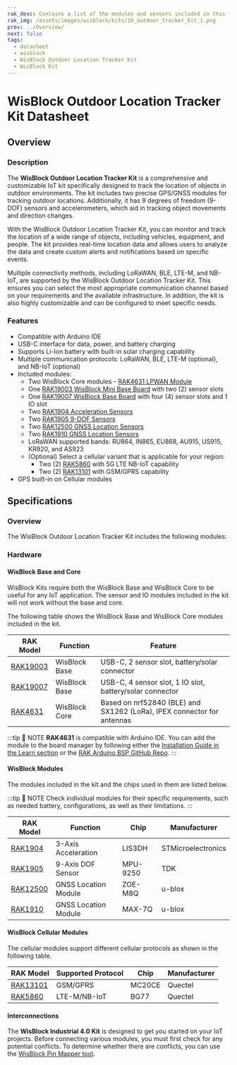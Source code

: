 ```yaml
---
rak_desc: Contains a list of the modules and sensors included in this fully customizable WisBlock IoT Kit for outdoor location tracking applications.
rak_img: /assets/images/wisblock/kits/10_outdoor_tracker_kit_1.png
prev: ../Overview/
next: false
tags:
  - datasheet
  - wisblock
  - WisBlock Outdoor Location Tracker Kit
  - WisBlock Kit
---
```


# WisBlock Outdoor Location Tracker Kit Datasheet

## Overview

### Description

The **WisBlock Outdoor Location Tracker Kit** is a comprehensive and customizable IoT kit specifically designed to track the location of objects in outdoor environments. The kit includes two precise GPS/GNSS modules for tracking outdoor locations. Additionally, it has 9 degrees of freedom (9-DOF) sensors and accelerometers, which aid in tracking object movements and direction changes.

With the WisBlock Outdoor Location Tracker Kit, you can monitor and track the location of a wide range of objects, including vehicles, equipment, and people. The kit provides real-time location data and allows users to analyze the data and create custom alerts and notifications based on specific events.

Multiple connectivity methods, including LoRaWAN, BLE, LTE-M, and NB-IoT, are supported by the WisBlock Outdoor Location Tracker Kit. This ensures you can select the most appropriate communication channel based on your requirements and the available infrastructure. In addition, the kit is also highly customizable and can be configured to meet specific needs.

### Features

- Compatible with Arduino IDE
- USB-C interface for data, power, and battery charging
- Supports Li-Ion battery with built-in solar charging capability
- Multiple communication protocols: LoRaWAN, BLE, LTE-M (optional), and NB-IoT (optional)
- Included modules:
    - Two WisBlock Core modules - <a href="https://store.rakwireless.com/products/rak4631-lpwan-node?utm_source=RAK4631WisBlockLPWANModule&utm_medium=Document&utm_campaign=BuyFromStore" target="_blank">RAK4631 LPWAN Module</a> 
    - One <a href="https://store.rakwireless.com/products/wisblock-base-board-rak19003?utm_source=RAK19003&utm_medium=Document&utm_campaign=BuyFromStore" target="_blank">RAK19003 WisBlock Mini Base Board</a> with two (2) sensor slots
    - One <a href="https://store.rakwireless.com/products/rak19007-wisblock-base-board-2nd-gen?utm_source=RAK19007&utm_medium=Document&utm_campaign=BuyFromStore" target="_blank">RAK19007 WisBlock Base Board</a> with four (4) sensor slots and 1 IO slot
    - Two <a href="https://store.rakwireless.com/products/rak1904-lis3dh-3-axis-acceleration-sensor?utm_source=RAK1904&utm_medium=Document&utm_campaign=BuyFromStore" target="_blank">RAK1904 Acceleration Sensors</a> 
    - Two <a href="https://store.rakwireless.com/products/9dof-motion-sensor-tdk-mpu9250-rak1905?utm_source=RAK1905&utm_medium=Document&utm_campaign=BuyFromStore" target="_blank">RAK1905 9-DOF Sensors</a> 
    - Two <a href="https://store.rakwireless.com/products/wisblock-gnss-location-module-rak12500?utm_source=WisBlockRAK12500&utm_medium=Document&utm_campaign=BuyFromStore" target="_blank">RAK12500 GNSS Location Sensors</a> 
    - Two <a href="https://store.rakwireless.com/products/rak1910-max-7q-gnss-location-sensor?utm_source=RAK1910&utm_medium=Document&utm_campaign=BuyFromStore" target="_blank">RAK1910 GNSS Location Sensors</a> 
    - LoRaWAN supported bands: RU864, IN865, EU868, AU915, US915, KR920, and AS923  
    - (Optional) Select a cellular variant that is applicable for your region:  
      - Two (2) <a href="https://store.rakwireless.com/products/rak5860-lte-nb-iot-extension-board?utm_source=RAK5860&utm_medium=Document&utm_campaign=BuyFromStore" target="_blank">RAK5860</a> with 5G LTE NB-IoT capability
      - Two (2) <a href="https://store.rakwireless.com/products/wisblock-gsm-module-rak13101?utm_source=RAK13101&utm_medium=Document&utm_campaign=BuyFromStore" target="_blank">RAK13101</a> with GSM/GPRS capability
- GPS built-in on Cellular modules


## Specifications

### Overview

The WisBlock Outdoor Location Tracker Kit includes the following modules:

<rk-img
  src="/assets/images/wisblock/kits/10_outdoor_tracker_kit_2.png"
  width="70%"
  caption="Modules of the WisBlock Outdoor Location Tracker Kit"
/>

### Hardware

#### WisBlock Base and Core

WisBlock Kits require both the WisBlock Base and WisBlock Core to be useful for any IoT application. The sensor and IO modules included in the kit will not work without the base and core.

The following table shows the WisBlock Base and WisBlock Core modules included in the kit.

| RAK Model                                                                                                                                                                            | Function      | Feature                                                               |
| ------------------------------------------------------------------------------------------------------------------------------------------------------------------------------------ | ------------- | --------------------------------------------------------------------- |
| <a href="https://store.rakwireless.com/products/wisblock-base-board-rak19003?utm_source=RAK19003&utm_medium=Document&utm_campaign=BuyFromStore" target="_blank">RAK19003</a>         | WisBlock Base | USB-C, 2 sensor slot, battery/solar connector                         |
| <a href="https://store.rakwireless.com/products/rak19007-wisblock-base-board-2nd-gen?utm_source=RAK19007&utm_medium=Document&utm_campaign=BuyFromStore" target="_blank">RAK19007</a> | WisBlock Base | USB-C, 4 sensor slot, 1 IO slot, battery/solar connector              |
| <a href="https://store.rakwireless.com/products/rak4631-lpwan-node?utm_source=RAK4631WisBlockLPWANModule&utm_medium=Document&utm_campaign=BuyFromStore" target="_blank">RAK4631</a>  | WisBlock Core | Based on nrf52840 (BLE) and SX1262 (LoRa), IPEX connector for antennas |

:::tip 📝 NOTE
**RAK4631** is compatible with Arduino IDE. You can add the module to the board manager by following either the [Installation Guide in the Learn section](https://docs.rakwireless.com/Knowledge-Hub/Learn/Installation-of-Board-Support-Package-in-Arduino-IDE/) or the [RAK Arduino BSP GitHub Repo](https://github.com/RAKWireless/RAKwireless-Arduino-BSP-Index).
:::

#### WisBlock Modules

The modules included in the kit and the chips used in them are listed below.

:::tip 📝 NOTE
Check individual modules for their specific requirements, such as needed battery, configurations, as well as their limitations.
:::

| RAK Model                                                                                                                                                                                      | Function             | Chip     | Manufacturer       |
| ---------------------------------------------------------------------------------------------------------------------------------------------------------------------------------------------- | -------------------- | -------- | ------------------ |
| <a href="https://store.rakwireless.com/products/rak1904-lis3dh-3-axis-acceleration-sensor?utm_source=RAK1904&utm_medium=Document&utm_campaign=BuyFromStore" target="_blank">RAK1904</a>        | 3-Axis Acceleration  | LIS3DH   | STMicroelectronics |
| <a href="https://store.rakwireless.com/products/9dof-motion-sensor-tdk-mpu9250-rak1905?utm_source=RAK1905&utm_medium=Document&utm_campaign=BuyFromStore" target="_blank">RAK1905</a>           | 9-Axis DOF Sensor    | MPU-9250 | TDK                |
| <a href="https://store.rakwireless.com/products/wisblock-gnss-location-module-rak12500?utm_source=WisBlockRAK12500&utm_medium=Document&utm_campaign=BuyFromStore" target="_blank">RAK12500</a> | GNSS Location Module | ZOE-M8Q  | u-blox             |
| <a href="https://store.rakwireless.com/products/rak1910-max-7q-gnss-location-sensor?utm_source=RAK1910&utm_medium=Document&utm_campaign=BuyFromStore" target="_blank">RAK1910</a>              | GNSS Location Module | MAX-7Q   | u-blox             |

#### WisBlock Cellular Modules

The cellular modules support different cellular protocols as shown in the following table.

| RAK Model                                                                                                                                                                        | Supported Protocol | Chip   | Manufacturer |
| -------------------------------------------------------------------------------------------------------------------------------------------------------------------------------- | ------------------ | ------ | ------------ |
| <a href="https://store.rakwireless.com/products/wisblock-gsm-module-rak13101?utm_source=RAK13101&utm_medium=Document&utm_campaign=BuyFromStore" target="_blank">RAK13101</a>     | GSM/GPRS           | MC20CE | Quectel      |
| <a href="https://store.rakwireless.com/products/rak5860-lte-nb-iot-extension-board?utm_source=RAK5860&utm_medium=Document&utm_campaign=BuyFromStore" target="_blank">RAK5860</a> | LTE-M/NB-IoT       | BG77   | Quectel      |

#### Interconnections

The **WisBlock Industrial 4.0 Kit** is designed to get you started on your IoT projects. Before connecting various modules, you must first check for any potential conflicts. To determine whether there are conflicts, you can use the [WisBlock Pin Mapper tool](https://docs.rakwireless.com/Knowledge-Hub/Pin-Mapper/).

